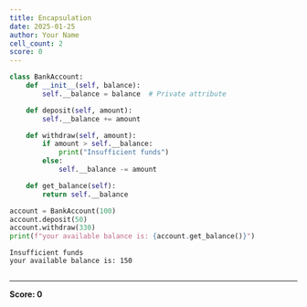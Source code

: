```yaml
---
title: Encapsulation
date: 2025-01-25
author: Your Name
cell_count: 2
score: 0
---
```


```python
class BankAccount:
    def __init__(self, balance):
        self.__balance = balance  # Private attribute

    def deposit(self, amount):
        self.__balance += amount

    def withdraw(self, amount):
        if amount > self.__balance:
            print("Insufficient funds")
        else:
            self.__balance -= amount

    def get_balance(self):
        return self.__balance

account = BankAccount(100)
account.deposit(50)
account.withdraw(330)
print(f"your available balance is: {account.get_balance()}")
```

    Insufficient funds
    your available balance is: 150



```python

```


---
**Score: 0**
